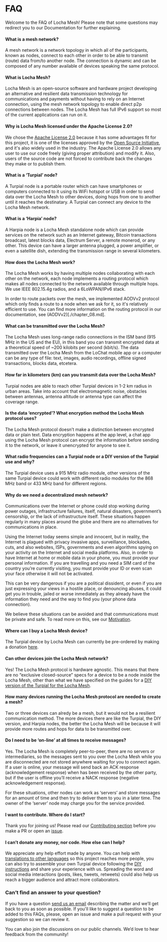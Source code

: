 # FAQ

Welcome to the FAQ of Locha Mesh! Please note that some questions may redirect you to our Documentation for further explaining. 

#### What is a mesh network?
A mesh network is a network topology in which all of the participants, known as nodes, connect to each other in order to be able to transmit (route) data from/to another node. The connection is dynamic and can be composed of any number available of devices speaking the same protocol.


#### What is Locha Mesh?
Locha Mesh is an open-source software and hardware project developing an alternative and resilient data transmission technology for communications and payments without having to rely on an Internet connection, using the mesh network topology to enable direct p2p connections between nodes. The Locha Mesh has full IPv6 support so most of the current applications can run on it.


#### Why is Locha Mesh licensed under the Apache License 2.0?
We chose the [Apache License 2.0](https://github.com/btcven/locha/blob/master/LICENSE) because it has some advantages fit for this project, it is one of the licenses approved by the [Open Source Initiative](https://opensource.org/licenses), and it's also widely used in the industry. The Apache License 2.0 allows any user to use our code freely (giving proper attribution) and modify it. Also, users of the source code are not forced to contribute back the changes they make or to publish them.

#### What is a ‘Turpial’ node?
A Turpial node is a portable router which can have smartphones or computers connected to it using its WiFi hotspot or USB in order to send data over the Locha Mesh to other devices, doing hops from one to another until it reaches the destinatary. A Turpial can connect any device to the Locha Mesh network.


#### What is a ‘Harpia’ node?
A Harpia node is a Locha Mesh standalone node which can provide services on the network such as an Internet gateway, Bitcoin transactions broadcast, latest blocks data, Electrum Server, a remote monerod, or any other. This device can have a larger antenna plugged, a power amplifier, or even a satellite dish, extending the transmission range in several kilometers. 


#### How does the Locha Mesh work?
The Locha Mesh works by having multiple nodes collaborating with each other on the network, each node implements a routing protocol which makes all nodes connected to the network available through multiple hops. We use IEEE 802.15.4g radios, and a 6LoWPAN/IPv6 stack.

In order to route packets over the mesh, we implemented AODVv2 protocol which only finds a route to a node when we ask for it, so it's relatively efficient to use. You can find more information on the routing protocol in our documentation, see (AODVv2)[./chapter_08.md].

#### What can be transmitted over the Locha Mesh?
The Locha Mesh uses long-range radio connections in the ISM band (915 MHz in the US and the EU), in this band you can transmit encrypted data at a theoretical speed of ~200 kilobits per second (kbit/s). The data transmitted over the Locha Mesh from the LoChat mobile app or a computer can be any type of file: text, images, audio recordings, offline signed transactions, blocks data, etcetera.


#### How far in kilometers (km) can you transmit data over the Locha Mesh?
Turpial nodes are able to reach other Turpial devices in 1-2 km radius in urban areas. Take into account that electromagnetic noise, obstacles between antennas, antenna altitude or antenna type can affect the coverage range.


#### Is the data ‘encrypted’? What encryption method the Locha Mesh protocol uses?
The Locha Mesh protocol doesn’t make a distinction between encrypted data or plain text. Data encryption happens at the app level, a chat app using the Locha Mesh protocol can encrypt the information before sending it to the network, or leave it unencrypted for anyone to see it.


#### What radio frequencies can a Turpial node or a DIY version of the Turpial use and why?
The Turpial device uses a 915 MHz radio module, other versions of the same Turpial device could work with different radio modules for the 868 MHz band or 433 MHz band for different regions.


#### Why do we need a decentralized mesh network?
Communications over the Internet or phone could stop working during power outages, infrastructure failures, itself, natural disasters, government’s censorship, or the lack of infrastructure itself. These situations happen regularly in many places around the globe and there are no alternatives for communications in place.  

Using the Internet today seems simple and innocent, but in reality, the Internet is plagued with privacy invasive apps, surveillance, blockades, cuts, and also websites, ISPs, governments and even algorithms spying on your activity on the Internet and social media platforms. Also, in order to have Internet at home or mobile data in your phone, you must provide your personal information. If you are travelling and you need a SIM card of the country you’re currently visiting, you must provide your ID or even scan your face otherwise it will not be activated.

This can be very dangerous if you are a political dissident, or even if you are just expressing your views in a hostile place, or denouncing abuses, it could get you in trouble, jailed or worse inmediately as they already have the information they need and the way to find you (your phone data connection). 

We believe these situations can be avoided and that communications must be private and safe. To read more on this, see our [Motivation](./chapter_01.md).


#### Where can I buy a Locha Mesh device?
The Turpial device by Locha Mesh can currently be pre-ordered by making a donation [here](https://locha.io/#pre-order).


#### Can other devices join the Locha Mesh network?
Yes! The Locha Mesh protocol is hardware agnostic. This means that there are no “exclusive closed-source” specs for a device to be a node inside the Locha Mesh, other than what we have specified on the guides for a [DIY version of the Turpial for the Locha Mesh](./diy_turpial.md).


#### How many devices running the Locha Mesh protocol are needed to create a mesh?
Two or three devices can alredy be a mesh, but it would not be a resilient communication method. The more devices there are like the Turpial, the DIY version, and Harpia nodes, the better the Locha Mesh will be because it will provide more routes and hops for data to be transmitted over.


#### Do I need to be ‘on-line’ at all times to receive messages?
Yes. The Locha Mesh is completely peer-to-peer, there are no servers or intermediaries, so the messages sent to you over the Locha Mesh while you are disconnected are not stored anywhere waiting for you to connect again. If a user is online, your message will send back an ACK response (acknowledgement response) when has been received by the other party, but if the user is offline you’ll receive a NACK response (negative acknowledgement response). 

For these situations, other nodes can work as ‘servers’ and store messages for an amount of time and then try to deliver them to you in a later time. The owner of the ‘server’ node may charge you for the service provided.


#### I want to contribute. Where do I start?
Thank you for joining us! Please read our [Contributing section](https://github.com/btcven/locha/blob/master/CONTRIBUTING.md) before you make a PR or open an [issue](https://github.com/btcven/locha/issues). 


#### I can’t donate any money, nor code. How else can I help?
We appreciate any help effort made by anyone. You can help with [translations to other languages](https://crowdin.com/project/locha-mesh) so this project reaches more people, you can also try to assemble your own Turpial device following the [DIY instructions](./diy_turpial.md) and share your experience with us. Spreading the word and social media interactions (posts, likes, tweets, retweets) could also help us reach a bigger audience and attract more collaborators. 


### Can’t find an answer to your question? 
If you have a question [send us an email](mailto:contacto+lochameshquestion@bitcoinvenezuela.com) describing the matter and we’ll get back to you as soon as possible. If you'll like to suggest a question to be added to this FAQs, please, open an issue and make a pull request with your suggestion so we can review it.

You can also join the discussions on our public channels. We’d love to hear feedback from the community!
